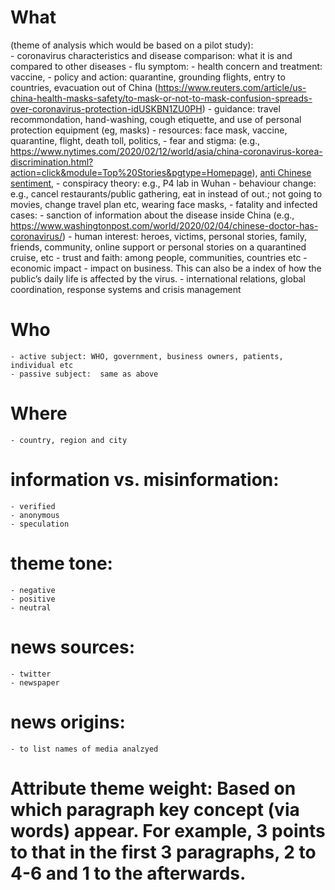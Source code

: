 # What 
(theme of analysis which would be based on a pilot study):  
	- coronavirus characteristics and disease comparison: what it is and compared to other diseases
	- flu symptom:
	- health concern and treatment: vaccine,
	- policy and action:  quarantine, grounding flights, entry to countries, evacuation out of China (https://www.reuters.com/article/us-china-health-masks-safety/to-mask-or-not-to-mask-confusion-spreads-over-coronavirus-protection-idUSKBN1ZU0PH)
	- guidance: travel recommondation, hand-washing, cough etiquette, and use of personal protection equipment (eg, masks)
	- resources: face mask, vaccine, quarantine, flight, death toll, politics, 
	- fear and stigma: (e.g., https://www.nytimes.com/2020/02/12/world/asia/china-coronavirus-korea-discrimination.html?action=click&module=Top%20Stories&pgtype=Homepage), [anti Chinese sentiment](https://www.thelancet.com/journals/lancet/article/PIIS0140-6736(20)30358-5/fulltext?dgcid=raven_jbs_etoc_email),
	- conspiracy theory:  e.g., P4 lab in Wuhan
	- behaviour change:  e.g., cancel restaurants/public gathering, eat in instead of out.; not going to movies, change travel plan etc, wearing face masks, 
	- fatality and infected cases:
	- sanction of information about the disease inside China (e.g., https://www.washingtonpost.com/world/2020/02/04/chinese-doctor-has-coronavirus/)
	- human interest:  heroes, victims, personal stories, family, friends, community, online support or personal stories on a quarantined cruise, etc
	- trust and faith:  among people, communities, countries etc
	- economic impact
	- impact on business.  This can also be a index of how the public’s daily life is affected by the virus.		- international relations, global coordination, response systems and crisis management

# Who
	- active subject: WHO, government, business owners, patients, individual etc
	- passive subject:  same as above

# Where
	- country, region and city
	
# information vs. misinformation:
	- verified
	- anonymous
	- speculation

# theme tone: 

	- negative
	- positive
	- neutral

#  news sources:
	- twitter
	- newspaper 

# news origins:
	- to list names of media analzyed

# Attribute theme weight:  Based on which paragraph key concept (via words) appear.  For example, 3 points to that in the first 3 paragraphs, 2 to 4-6 and 1 to the afterwards.

